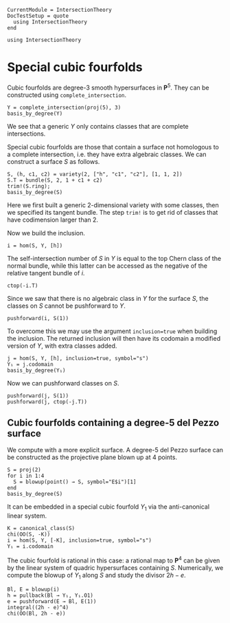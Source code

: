 ```@meta
CurrentModule = IntersectionTheory
DocTestSetup = quote
  using IntersectionTheory
end
```
```@setup repl
using IntersectionTheory
```
# Special cubic fourfolds
Cubic fourfolds are degree-3 smooth hypersurfaces in $\mathbf P^5$. They can be
constructed using `complete_intersection`.
```@repl repl
Y = complete_intersection(proj(5), 3)
basis_by_degree(Y)
```
We see that a generic $Y$ only contains classes that are complete
intersections.

Special cubic fourfolds are those that contain a surface not homologous to a complete
intersection, i.e. they have extra algebraic classes.
We can construct a surface $S$ as follows.
```@repl repl
S, (h, c1, c2) = variety(2, ["h", "c1", "c2"], [1, 1, 2])
S.T = bundle(S, 2, 1 + c1 + c2)
trim!(S.ring);
basis_by_degree(S)
```
Here we first built a generic 2-dimensional variety with some classes, then we
specified its tangent bundle. The step `trim!` is to get rid of classes that
have codimension larger than 2.

Now we build the inclusion.
```@repl repl
i = hom(S, Y, [h])
```
The self-intersection number of $S$ in $Y$ is equal to the top Chern class of
the normal bundle, while this latter can be accessed as the negative of the
relative tangent bundle of $i$.
```@repl repl
ctop(-i.T)
```
Since we saw that there is no algebraic class in $Y$ for the surface $S$, the
classes on $S$ cannot be pushforward to $Y$.
```@repl repl
pushforward(i, S(1))
```
To overcome this we may use the argument `inclusion=true` when building the
inclusion. The returned inclusion will then have its codomain a modified
version of $Y$, with extra classes added.
```@repl repl
j = hom(S, Y, [h], inclusion=true, symbol="s")
Y₁ = j.codomain
basis_by_degree(Y₁)
```
Now we can pushforward classes on $S$.
```@repl repl
pushforward(j, S(1))
pushforward(j, ctop(-j.T))
```

## Cubic fourfolds containing a degree-5 del Pezzo surface
We compute with a more explicit surface. A degree-5 del Pezzo surface can be
constructed as the projective plane blown up at 4 points.
```@repl repl
S = proj(2)
for i in 1:4
  S = blowup(point() → S, symbol="E$i")[1]
end
basis_by_degree(S)
```
It can be embedded in a special cubic fourfold $Y_1$ via the anti-canonical
linear system.
```@repl repl
K = canonical_class(S)
chi(OO(S, -K))
i = hom(S, Y, [-K], inclusion=true, symbol="s")
Y₁ = i.codomain
```
The cubic fourfold is rational in this case: a rational map to $\mathbf P^4$
can be given by the linear system of quadric hypersurfaces containing $S$.
Numerically, we compute the blowup of $Y_1$ along $S$ and study the divisor
$2h-e$.
```@repl repl
Bl, E = blowup(i)
h = pullback(Bl → Y₁, Y₁.O1)
e = pushforward(E → Bl, E(1))
integral((2h - e)^4)
chi(OO(Bl, 2h - e))
```
